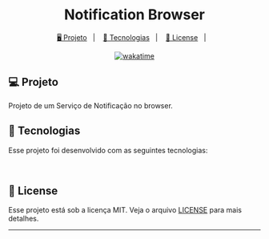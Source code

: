 <h1 align="center">
  Notification Browser
</h1>

<p align="center">
  <a href="#-projeto">🖥️ Projeto</a>&nbsp;&nbsp;&nbsp;|&nbsp;&nbsp;&nbsp;
  <a href="#-tecnologias">🚀 Tecnologias</a>&nbsp;&nbsp;&nbsp;|&nbsp;&nbsp;&nbsp;
  <a href="#-license">📝 License</a>&nbsp;&nbsp;&nbsp;|&nbsp;&nbsp;&nbsp;
</p>

<p align="center">
  <a href="https://wakatime.com/badge/user/68660678-6b86-4b78-98df-f5f41a37e1bc/project/18b468df-3c32-4e71-9931-f39185399c37"><img src="https://wakatime.com/badge/user/68660678-6b86-4b78-98df-f5f41a37e1bc/project/18b468df-3c32-4e71-9931-f39185399c37.svg" alt="wakatime"></a>
</p>

## 💻 Projeto

Projeto de um Serviço de Notificação no browser.

## 🚀 Tecnologias

Esse projeto foi desenvolvido com as seguintes tecnologias:

<p align="center">
    <img src="">
    <img src="">
    <img src="">
</p>

## 📝 License

Esse projeto está sob a licença MIT. Veja o arquivo [LICENSE](LICENSE) para mais detalhes.

---
